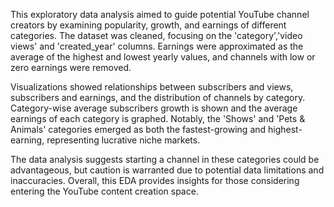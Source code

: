 
This exploratory data analysis aimed to guide potential YouTube channel creators by examining popularity, growth, and earnings of different categories. The dataset was cleaned, focusing on the 'category','video views' and 'created_year' columns. Earnings were approximated as the average of the highest and lowest yearly values, and channels with low or zero earnings were removed.

Visualizations showed relationships between subscribers and views, subscribers and earnings, and the distribution of channels by category. Category-wise average subscribers growth is shown and the average earnings of each category is graphed.
Notably, the 'Shows' and 'Pets & Animals' categories emerged as both the fastest-growing and highest-earning, representing lucrative niche markets.

The data analysis suggests starting a channel in these categories could be advantageous, but caution is warranted due to potential data limitations and inaccuracies. Overall, this EDA provides insights for those considering entering the YouTube content creation space.
